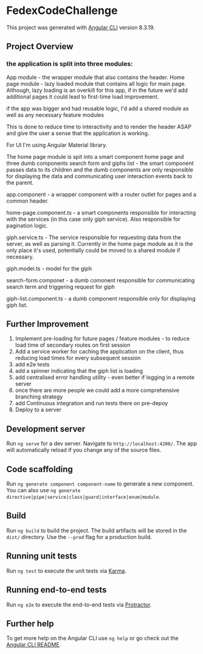 # FedexCodeChallenge

This project was generated with [Angular CLI](https://github.com/angular/angular-cli) version 8.3.19.

## Project Overview

### the application is split into three modules:

App module - the wrapper module that also contains the header.
Home page module - lazy loaded module that contains all logic for main page. Although, lazy loading is an overkill for this app, if in the future we'd add additional pages it could lead to first-time load improvement.

if the app was bigger and had reusable logic, I'd add a shared module as well as any necessary feature modules

This is done to reduce time to interactivity and to render the header ASAP and give the user a sense that the application is working.

For UI I'm using Angular Material library.

The home page module is spit into a smart component home page and three dumb components search form and giphs list - the smart component passes data to its children and the dumb components are only responsible for displaying the data and communicating user interaction events back to the parent.

app.component - a wrapper component with a router outlet for pages and a common header.

home-page.component.ts - a smart components responsible for interacting with the services (in this case only giph service). Also responsible for pagination logic.

giph.service.ts - The service responsible for requesting data from the server, as well as parsing it. Currently in the home page module as it is the only place it's used, potentially could be moved to a shared module if necessary.

giph.model.ts - model for the giph

search-form.componet - a dumb comonent responsible for communicating search term and triggering request for giph

giph-list.component.ts - a dumb component responsible only for displaying giph list.


## Further Improvement

1. Implement pre-loading for future pages / feature modules - to reduce load time of secondary routes on first session
2. Add a service worker for caching the application on the client, thus reducing load times for every subsequent session
3. add e2e tests
4. add a spinner indicating that the giph list is loading
5. add centralised error handling utility - even better if logging in a remote server
6. once there are more people we could add a more comprehensive branching strategy
7. add Continuous integration and run tests there on pre-depoy
8. Deploy to a server


## Development server

Run `ng serve` for a dev server. Navigate to `http://localhost:4200/`. The app will automatically reload if you change any of the source files.

## Code scaffolding

Run `ng generate component component-name` to generate a new component. You can also use `ng generate directive|pipe|service|class|guard|interface|enum|module`.

## Build

Run `ng build` to build the project. The build artifacts will be stored in the `dist/` directory. Use the `--prod` flag for a production build.

## Running unit tests

Run `ng test` to execute the unit tests via [Karma](https://karma-runner.github.io).

## Running end-to-end tests

Run `ng e2e` to execute the end-to-end tests via [Protractor](http://www.protractortest.org/).

## Further help

To get more help on the Angular CLI use `ng help` or go check out the [Angular CLI README](https://github.com/angular/angular-cli/blob/master/README.md).
